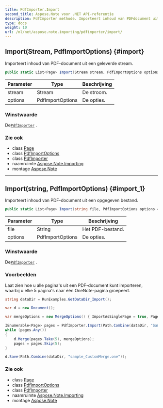 ```yaml
---
title: PdfImporter.Import
second_title: Aspose.Note voor .NET API-referentie
description: PdfImporter methode. Importeert inhoud van PDFdocument uit een geleverde stream.
type: docs
weight: 10
url: /nl/net/aspose.note.importing/pdfimporter/import/
---
```

## Import(Stream, PdfImportOptions) {#import}

Importeert inhoud van PDF-document uit een geleverde stream.

```csharp
public static List<Page> Import(Stream stream, PdfImportOptions options = null)
```

| Parameter | Type | Beschrijving |
| --- | --- | --- |
| stream | Stream | De stroom. |
| options | PdfImportOptions | De opties. |

### Winstwaarde

De[`PdfImporter`](../) .

### Zie ook

* class [Page](../../../aspose.note/page/)
* class [PdfImportOptions](../../pdfimportoptions/)
* class [PdfImporter](../)
* naamruimte [Aspose.Note.Importing](../../pdfimporter/)
* montage [Aspose.Note](../../../)

---

## Import(string, PdfImportOptions) {#import_1}

Importeert inhoud van PDF-document uit een opgegeven bestand.

```csharp
public static List<Page> Import(string file, PdfImportOptions options = null)
```

| Parameter | Type | Beschrijving |
| --- | --- | --- |
| file | String | Het PDF-bestand. |
| options | PdfImportOptions | De opties. |

### Winstwaarde

De[`PdfImporter`](../) .

### Voorbeelden

Laat zien hoe u alle pagina's uit een PDF-document kunt importeren, waarbij u elke 5 pagina's naar één OneNote-pagina groepeert.

```csharp
string dataDir = RunExamples.GetDataDir_Import();

var d = new Document();

var mergeOptions = new MergeOptions() { ImportAsSinglePage = true, PageSpacing = 100 };

IEnumerable<Page> pages = PdfImporter.Import(Path.Combine(dataDir, "SampleGrouping.pdf"));
while (pages.Any())
{
    d.Merge(pages.Take(5), mergeOptions);
    pages = pages.Skip(5);
}

d.Save(Path.Combine(dataDir, "sample_CustomMerge.one"));
```

### Zie ook

* class [Page](../../../aspose.note/page/)
* class [PdfImportOptions](../../pdfimportoptions/)
* class [PdfImporter](../)
* naamruimte [Aspose.Note.Importing](../../pdfimporter/)
* montage [Aspose.Note](../../../)


